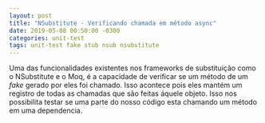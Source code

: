 ```yaml
---
layout: post
title: "NSubstitute - Verificando chamada em método async"
date: 2019-05-08 00:50:00 -0300
categories: unit-test
tags: unit-test fake stub nsub nsubstitute
---
```


Uma das funcionalidades existentes nos frameworks de substituição como o NSubstitute e o Moq, é a capacidade de verificar se um método de um _fake_ gerado por eles foi chamado. Isso acontece pois eles mantém um registro de todas as chamadas que são feitas áquele objeto. Isso nos possibilita testar se uma parte do nosso código esta chamando um método em uma dependencia.

